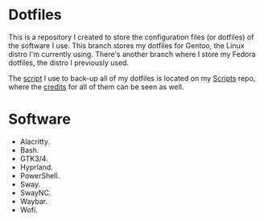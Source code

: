 # Dotfiles
This is a repository I created to store the configuration files (or dotfiles) of the software I use. This branch stores my dotfiles for Gentoo, the Linux distro I'm currently using. There's another branch where I store my Fedora dotfiles, the distro I previously used.

The [script](https://github.com/foopsss/Scripts/blob/main/Backups/Bash/Dotcopy.sh) I use to back-up all of my dotfiles is located on my [Scripts](https://github.com/foopsss/Scripts) repo, where the [credits](https://github.com/foopsss/Scripts/blob/main/CREDITS.md) for all of them can be seen as well.

# Software
* Alacritty.
* Bash.
* GTK3/4.
* Hyprland.
* PowerShell.
* Sway.
* SwayNC.
* Waybar.
* Wofi.
